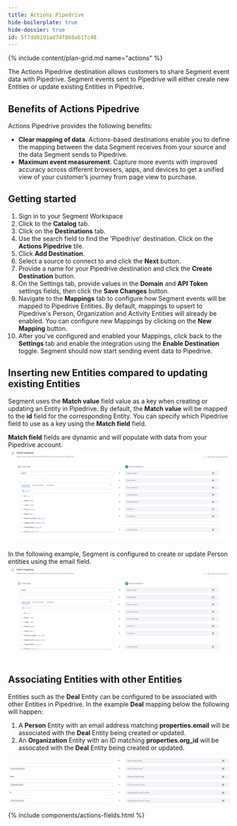 ```yaml
---
title: Actions Pipedrive
hide-boilerplate: true
hide-dossier: true
id: 5f7dd8191ad74f868ab1fc48
---
```


{% include content/plan-grid.md name="actions" %}

The Actions Pipedrive destination allows customers to share Segment event data with Pipedrive. Segment events sent to Pipedrive will either create new Entities or update existing Entities in Pipedrive. 

## Benefits of Actions Pipedrive

Actions Pipedrive provides the following benefits:

- **Clear mapping of data**.  Actions-based destinations enable you to define the mapping between the data Segment receives from your source and the data Segment sends to Pipedrive.
- **Maximum event measurement**. Capture more events with improved accuracy across different browsers, apps, and devices to get a unified view of your customer’s journey from page view to purchase.

## Getting started

1. Sign in to your Segment Workspace
2. Click to the **Catalog** tab. 
3. Click on the **Destinations** tab.
2. Use the search field to find the 'Pipedrive' destination. Click on the **Actions Pipedrive** tile. 
3. Click **Add Destination**.
4. Select a source to connect to and click the **Next** button.
5. Provide a name for your Pipedrive destination and click the **Create Destination** button.
6. On the Settings tab, provide values in the **Domain** and **API Token** settings fields, then click the **Save Changes** button. 
7. Navigate to the **Mappings** tab to configure how Segment events will be mapped to Pipedrive Entities. By default, mappings to upsert to Pipedrive's Person, Organization and Activity Entities will already be enabled. You can configure new Mappings by clicking on the **New Mapping** button. 
8. After you've configured and enabled your Mappings, click back to the **Settings** tab and enable the integration using the **Enable Destination** toggle. Segment should now start sending event data to Pipedrive.  

## Inserting new Entities compared to updating existing Entities

Segment uses the **Match value** field value as a key when creating or updating an Entity in Pipedrive. By default, the **Match value** will be mapped to the **id** field for the corresponding Entity. You can specify which Pipedrive field to use as a key using the **Match field** field. 

**Match field** fields are dynamic and will populate with data from your Pipedrive account. 
![Match value and and fields can be used to specify how Segment should update Pipedrive Entities](images/match_field.png)

In the following example, Segment is configured to create or update Person entities using the email field. 
![Using email to upsert to the Person Entity](images/match_field.png)

## Associating Entities with other Entities

Entities such as the **Deal** Entity can be configured to be associated with other Entities in Pipedrive. In the example **Deal** mapping below the following will happen: 
1. A **Person** Entity with an email address matching **properties.email** will be associated with the **Deal** Entity being created or updated. 
2. An **Organization** Entity with an ID matching **properties.org_id** will be assocated with the **Deal** Entity being created or updated.  

![Associating Entities with other Entities](images/deal_match_fields.png)

{% include components/actions-fields.html %}

